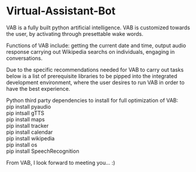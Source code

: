 # Virtual-Assistant-Bot
VAB is a fully built python artificial intelligence. VAB is customized towards the user, by activating through presettable wake words. 

Functions of VAB include: 
getting the current date and time,
output audio response
carrying out Wikipedia searchs on individuals, 
engaging in conversations. 

Due to the specific recommendations needed for VAB to carry out tasks below is a list of prerequisite libraries to be pipped into the integrated development environment, where the user desires to run VAB in order to have the best experience. 

Python third party dependencies to install for full optimization of VAB:<br />
pip install pyaudio<br />
pip intsall gTTS<br />
pip install maps<br />
pip install tracker<br />
pip install calendar<br />
pip install wikipedia<br />
pip install os<br />
pip install SpeechRecognition<br />


From VAB, I look forward to meeting you… :)
